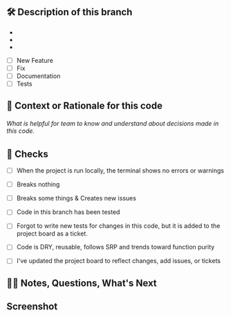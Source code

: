 ## 🛠️ Description of this branch

*
*
*

- [ ] New Feature
- [ ] Fix
- [ ] Documentation
- [ ] Tests

## 🧠 Context or Rationale for this code
###### What is helpful for team to know and understand about decisions made in this code. 


## 👀 Checks
- [ ] When the project is run locally, the terminal shows no errors or warnings
- [ ] Breaks nothing
- [ ] Breaks some things & Creates new issues
- [ ] Code in this branch has been tested  
- [ ] Forgot to write new tests for changes in this code, but it is added to the project board as a ticket. 
- [ ] Code is DRY, reusable, follows SRP and trends toward function purity 
- [ ] I've updated the project board to reflect changes, add issues, or tickets


## ✍🏽 Notes, Questions, What's Next


## Screenshot

